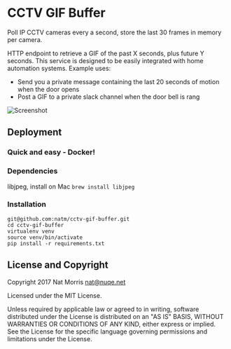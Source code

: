 # CCTV GIF Buffer

Poll IP CCTV cameras every a second, store the last 30 frames in memory per camera.

HTTP endpoint to retrieve a GIF of the past X seconds, plus future Y seconds. This service is designed to be easily integrated with home automation systems. Example uses:

* Send you a private message containing the last 20 seconds of motion when the door opens
* Post a GIF to a private slack channel when the door bell is rang

![Screenshot](https://raw.github.com/natm/cctv-gif-buffer/master/docs/demo1.gif)


## Deployment

### Quick and easy - Docker!

### Dependencies

libjpeg, install on Mac `brew install libjpeg`

### Installation

```
git@github.com:natm/cctv-gif-buffer.git
cd cctv-gif-buffer
virtualenv venv
source venv/bin/activate
pip install -r requirements.txt
```

## License and Copyright

Copyright 2017 Nat Morris nat@nuqe.net

Licensed under the MIT License.

Unless required by applicable law or agreed to in writing, software distributed under the License is distributed on an "AS IS" BASIS, WITHOUT WARRANTIES OR CONDITIONS OF ANY KIND, either express or implied. See the License for the specific language governing permissions and limitations under the License.
